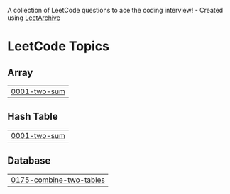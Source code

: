 A collection of LeetCode questions to ace the coding interview! - Created using [LeetArchive](https://github.com/anujlunawat/LeetArchive)


<!---LeetCode Topics Start-->
# LeetCode Topics
## Array
|  |
| ------- |
| [0001-two-sum](https://github.com/snehatawade/leetcode_repo/tree/main/LeetCode/0001-two-sum) |
## Hash Table
|  |
| ------- |
| [0001-two-sum](https://github.com/snehatawade/leetcode_repo/tree/main/LeetCode/0001-two-sum) |
## Database
|  |
| ------- |
| [0175-combine-two-tables](https://github.com/snehatawade/leetcode_repo/tree/main/LeetCode/0175-combine-two-tables) |
<!---LeetCode Topics End-->